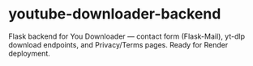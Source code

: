 # youtube-downloader-backend
Flask backend for You Downloader — contact form (Flask-Mail), yt-dlp download endpoints, and Privacy/Terms pages. Ready for Render deployment.
